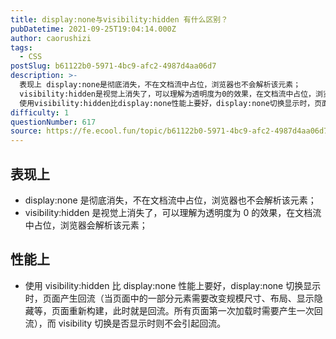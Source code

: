 ```yaml
---
title: display:none与visibility:hidden 有什么区别？
pubDatetime: 2021-09-25T19:04:14.000Z
author: caorushizi
tags:
  - CSS
postSlug: b61122b0-5971-4bc9-afc2-4987d4aa06d7
description: >-
  表现上 display:none是彻底消失，不在文档流中占位，浏览器也不会解析该元素；
  visibility:hidden是视觉上消失了，可以理解为透明度为0的效果，在文档流中占位，浏览器会解析该元素； 性能上
  使用visibility:hidden比display:none性能上要好，display:none切换显示时，页面产生回流（当页面中的一部分元素需要改变规模尺寸、布局、显示隐藏等，页面重
difficulty: 1
questionNumber: 617
source: https://fe.ecool.fun/topic/b61122b0-5971-4bc9-afc2-4987d4aa06d7
---
```


## 表现上

- display:none 是彻底消失，不在文档流中占位，浏览器也不会解析该元素；
- visibility:hidden 是视觉上消失了，可以理解为透明度为 0 的效果，在文档流中占位，浏览器会解析该元素；

## 性能上

- 使用 visibility:hidden 比 display:none 性能上要好，display:none 切换显示时，页面产生回流（当页面中的一部分元素需要改变规模尺寸、布局、显示隐藏等，页面重新构建，此时就是回流。所有页面第一次加载时需要产生一次回流），而 visibility 切换是否显示时则不会引起回流。
